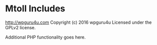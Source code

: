 # Mtoll Includes #
http://wpguru4u.com
Copyright (c) 2016 wpguru4u
Licensed under the GPLv2 license.

Additional PHP functionality goes here.
